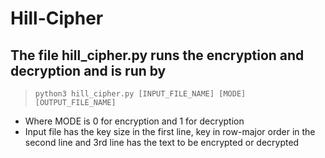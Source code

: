 # Hill-Cipher
## The file hill_cipher.py runs the encryption and decryption and is run by
> `python3 hill_cipher.py [INPUT_FILE_NAME] [MODE] [OUTPUT_FILE_NAME]`
- Where MODE is 0 for encryption and 1 for decryption
- Input file has the key size in the first line, key in row-major order in the second line and 3rd line has the text to be encrypted or decrypted
